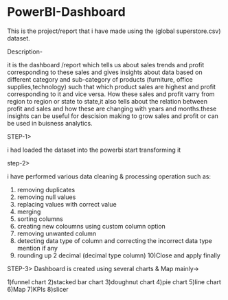 # PowerBI-Dashboard
This is the project/report that i have made using the (global superstore.csv) dataset.

Description-

it is the dashboard /report which tells us about sales trends and profit corresponding to these  sales and gives insights about data based on different category and sub-category of products (furniture, office supplies,technology) such that which product sales are highest and  profit corresponding to it and vice versa. How these sales and profit varry from region to region or state to state,it also tells about the relation between profit and sales and how these are changing with years and months.these insights can be useful for descision making to grow sales and profit or can be used in buisness analytics. 

STEP-1>

i had loaded the dataset into the powerbi start transforming it

step-2>

i have performed various  data cleaning & processing  operation such as:
1) removing duplicates
2) removing null values
3) replacing values with correct value
4) merging 
5) sorting columns
6) creating new coloumns using custom column option 
7) removing unwanted column
8) detecting data type of column and correcting the incorrect data type mention if any
9) rounding up 2 decimal (decimal type column)
10)Close and apply finally

STEP-3>
Dashboard is created using several charts & Map mainly->

1)funnel chart
2)stacked bar chart
3)doughnut chart
4)pie chart
5)line chart
6)Map
7)KPIs
8)slicer



